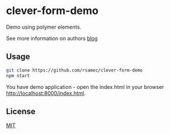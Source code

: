 clever-form-demo
=================

Demo using polymer elements.

See more information on authors [blog](http://rsamec.github.io/)

## Usage

``` bash
git clone https://github.com/rsamec/clever-form-demo
npm start
```

You have demo application - open the index.html in your browser [http://localhost:8000/index.html](http://localhost:8000/index.html).

## License

[MIT](http://opensource.org/licenses/MIT)